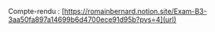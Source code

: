 Compte-rendu : [https://romainbernard.notion.site/Exam-B3-3aa50fa897a14699b6d4700ece91d95b?pvs=4](url)
